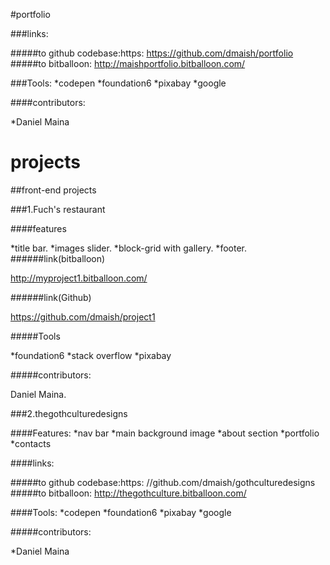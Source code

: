 #portfolio

###links:

#####to github codebase:https:
https://github.com/dmaish/portfolio
#####to bitballoon:
http://maishportfolio.bitballoon.com/

###Tools:
  *codepen
  *foundation6
  *pixabay
  *google

####contributors:

  *Daniel Maina




# projects

##front-end projects

###1.Fuch's restaurant

####features

 *title bar. 
 *images slider.
 *block-grid with gallery.
 *footer.
######link(bitballoon)

 http://myproject1.bitballoon.com/

######link(Github)

 https://github.com/dmaish/project1

#####Tools

*foundation6 
*stack overflow 
*pixabay

#####contributors:

Daniel Maina.


###2.thegothculturedesigns

####Features:
  *nav bar
  *main background image
  *about section
  *portfolio
  *contacts

####links:

#####to github codebase:https:
//github.com/dmaish/gothculturedesigns
#####to bitballoon:
http://thegothculture.bitballoon.com/

####Tools:
  *codepen
  *foundation6
  *pixabay
  *google

#####contributors:

  *Daniel Maina


